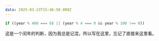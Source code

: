 ```yaml
---
data: 2025-03-23T15:46:50.000Z
---
```


```javascript
if ((year % 400 === 0) || (year % 4 === 0 && year % 100 !== 0))
```

这是一个闰年的判断，因为我总是记混，所以写在这里，忘记了直接来这里看。
